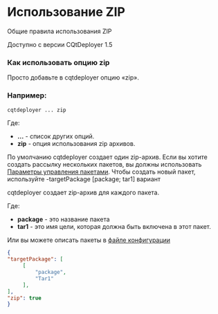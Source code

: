 # Использование ZIP

Общие правила использования ZIP

Доступно с версии CQtDeployer 1.5

### Как использовать опцию zip

Просто добавьте в cqtdeployer опцию «zip».

### Например:

```bash
cqtdeployer ... zip
```

Где:

* **...** - список других опций.
* **zip** - опция использования zip архивов.


По умолчанию cqtdeployer создает один zip-архив.
Если вы хотите создать рассылку нескольких пакетов, вы должны использовать [Параметры управления пакетами](Options.md).
Чтобы создать новый пакет, используйте -targetPackage [package; tar1] вариант

cqtdeployer создает zip-архив для каждого пакета.

Где:

* **package** - это название пакета
* **tar1** - это имя цели, которая должна быть включена в этот пакет.

Или вы можете описать пакеты в [файле конфигурации](DeployConfigFile.md)


```json
{
"targetPackage": [
     [
         "package",
         "Tar1"
     ],
],
"zip": true
}
```

